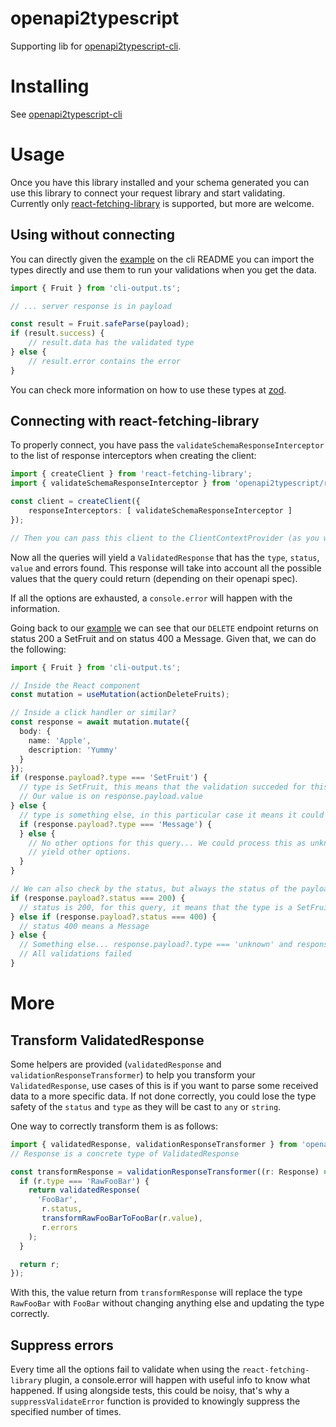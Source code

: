 # openapi2typescript

Supporting lib for [openapi2typescript-cli](../../cli/README.md).

# Installing
See [openapi2typescript-cli](../../cli/README.md)

# Usage

Once you have this library installed and your schema generated you can use this library to connect your request library
and start validating. Currently only [react-fetching-library](https://github.com/marcin-piela/react-fetching-library) is 
supported, but more are welcome.

## Using without connecting
You can directly given the [example](../../cli/README.md#Example) on the cli README you can import the
types directly and use them to run your validations when you get the data.

```typescript
import { Fruit } from 'cli-output.ts';

// ... server response is in payload

const result = Fruit.safeParse(payload);
if (result.success) {
    // result.data has the validated type
} else {
    // result.error contains the error
}
```

You can check more information on how to use these types at [zod](https://github.com/vriad/zod).

## Connecting with react-fetching-library
To properly connect, you have pass the `validateSchemaResponseInterceptor` to the list of response interceptors when
creating the client:

```typescript
import { createClient } from 'react-fetching-library';
import { validateSchemaResponseInterceptor } from 'openapi2typescript/react-fetching-library';

const client = createClient({
    responseInterceptors: [ validateSchemaResponseInterceptor ]
});

// Then you can pass this client to the ClientContextProvider (as you would normally do)
```

Now all the queries will yield a `ValidatedResponse` that has the `type`, `status`, `value` and errors found. This response
will take into account all the possible values that the query could return (depending on their openapi spec).

If all the options are exhausted, a `console.error` will happen with the information.

Going back to our [example](../../cli/README.md#Example) we can see that our `DELETE` endpoint
returns on status 200 a SetFruit and on status 400 a Message. Given that, we can do the following:

```typescript
import { Fruit } from 'cli-output.ts';

// Inside the React component
const mutation = useMutation(actionDeleteFruits);

// Inside a click handler or similar?
const response = await mutation.mutate({
  body: {
    name: 'Apple',
    description: 'Yummy'
  }
}); 
if (response.payload?.type === 'SetFruit') {
  // type is SetFruit, this means that the validation succeded for this type (of all the possible responses for this call)
  // Our value is on response.payload.value
} else {
  // type is something else, in this particular case it means it could be a "Message" or "unknown" (none of the know responses)
  if (response.payload?.type === 'Message') {
  } else {
    // No other options for this query... We could process this as unknown error. And actually IT IS, the openapi didn't 
    // yield other options.
  }
}

// We can also check by the status, but always the status of the payload.
if (response.payload?.status === 200) {
  // status is 200, for this query, it means that the type is a SetFruit
} else if (response.payload?.status === 400) {
  // status 400 means a Message
} else {
  // Something else... response.payload?.type === 'unknown' and response.payload?.status is undefined.
  // All validations failed
}
```

# More

## Transform ValidatedResponse

Some helpers are provided (`validatedResponse` and `validationResponseTransformer`) to help you transform your 
`ValidatedResponse`, use cases of this is if you want to parse some received data to a more specific data.
If not done correctly, you could lose the type safety of the `status` and `type` as they will be cast to `any` or 
`string`.

One way to correctly transform them is as follows:

```typescript
import { validatedResponse, validationResponseTransformer } from 'openapi2typescript';
// Response is a concrete type of ValidatedResponse

const transformResponse = validationResponseTransformer((r: Response) => {
  if (r.type === 'RawFooBar') {
    return validatedResponse(
      'FooBar',
       r.status,
       transformRawFooBarToFooBar(r.value),
       r.errors
    );
  }

  return r;
});
```

With this, the value return from `transformResponse` will replace the type `RawFooBar` with `FooBar` without changing 
anything else and updating the type correctly.

## Suppress errors

Every time all the options fail to validate when using the `react-fetching-library` plugin, a console.error will happen 
with useful info to know what happened. If using alongside tests, this could be noisy, that's why a `suppressValidateError`
function is provided to knowingly suppress the specified number of times.
